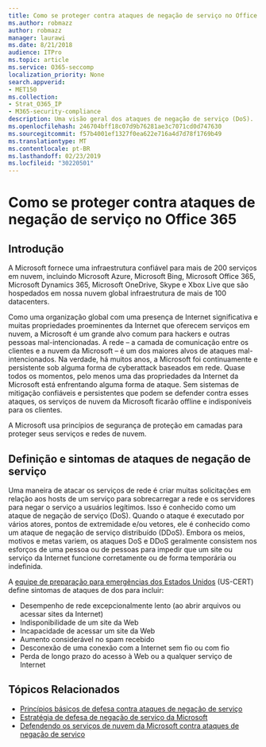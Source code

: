```yaml
---
title: Como se proteger contra ataques de negação de serviço no Office 365
ms.author: robmazz
author: robmazz
manager: laurawi
ms.date: 8/21/2018
audience: ITPro
ms.topic: article
ms.service: O365-seccomp
localization_priority: None
search.appverid:
- MET150
ms.collection:
- Strat_O365_IP
- M365-security-compliance
description: Uma visão geral dos ataques de negação de serviço (DoS).
ms.openlocfilehash: 246704bff18c07d9b76281ae3c7071cd0d747630
ms.sourcegitcommit: f57b4001ef1327f0ea622e716a4d7d78f1769b49
ms.translationtype: MT
ms.contentlocale: pt-BR
ms.lasthandoff: 02/23/2019
ms.locfileid: "30220501"
---
```

# <a name="defending-against-denial-of-service-attacks-in-office-365"></a>Como se proteger contra ataques de negação de serviço no Office 365

## <a name="introduction"></a>Introdução
A Microsoft fornece uma infraestrutura confiável para mais de 200 serviços em nuvem, incluindo Microsoft Azure, Microsoft Bing, Microsoft Office 365, Microsoft Dynamics 365, Microsoft OneDrive, Skype e Xbox Live que são hospedados em nossa nuvem global infraestrutura de mais de 100 datacenters.

Como uma organização global com uma presença de Internet significativa e muitas propriedades proeminentes da Internet que oferecem serviços em nuvem, a Microsoft é um grande alvo comum para hackers e outras pessoas mal-intencionadas. A rede – a camada de comunicação entre os clientes e a nuvem da Microsoft – é um dos maiores alvos de ataques mal-intencionados. Na verdade, há muitos anos, a Microsoft foi continuamente e persistente sob alguma forma de cyberattack baseados em rede. Quase todos os momentos, pelo menos uma das propriedades da Internet da Microsoft está enfrentando alguma forma de ataque. Sem sistemas de mitigação confiáveis e persistentes que podem se defender contra esses ataques, os serviços de nuvem da Microsoft ficarão offline e indisponíveis para os clientes.

A Microsoft usa princípios de segurança de proteção em camadas para proteger seus serviços e redes de nuvem. 

## <a name="definition-and-symptoms-of-denial-of-service-attacks"></a>Definição e sintomas de ataques de negação de serviço
Uma maneira de atacar os serviços de rede é criar muitas solicitações em relação aos hosts de um serviço para sobrecarregar a rede e os servidores para negar o serviço a usuários legítimos. Isso é conhecido como um ataque de negação de serviço (DoS). Quando o ataque é executado por vários atores, pontos de extremidade e/ou vetores, ele é conhecido como um ataque de negação de serviço distribuído (DDoS). Embora os meios, motivos e metas variem, os ataques DoS e DDoS geralmente consistem nos esforços de uma pessoa ou de pessoas para impedir que um site ou serviço da Internet funcione corretamente ou de forma temporária ou indefinida.

A [equipe de preparação para emergências dos Estados Unidos](https://www.us-cert.gov/) (US-CERT) define sintomas de ataques de dos para incluir:
- Desempenho de rede excepcionalmente lento (ao abrir arquivos ou acessar sites da Internet)
- Indisponibilidade de um site da Web
- Incapacidade de acessar um site da Web
- Aumento considerável no spam recebido
- Desconexão de uma conexão com a Internet sem fio ou com fio
- Perda de longo prazo do acesso à Web ou a qualquer serviço de Internet

## <a name="related-topics"></a>Tópicos Relacionados
- [Princípios básicos de defesa contra ataques de negação de serviço](office-365-core-principles-of-defense-against-dos-attacks.md)
- [Estratégia de defesa de negação de serviço da Microsoft](office-365-microsoft-dos-defense-strategy.md)
- [Defendendo os serviços de nuvem da Microsoft contra ataques de negação de serviço](office-365-defending-cloud-services-against-dos-attacks.md)
